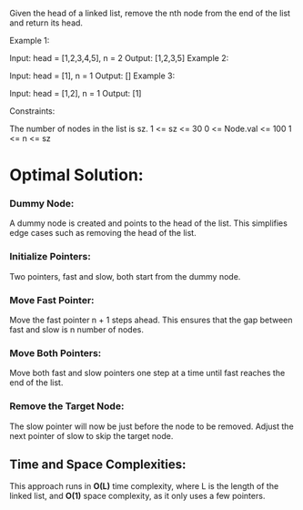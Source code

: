 Given the head of a linked list, remove the nth node from the end of the list and return its head.

 

Example 1:


Input: head = [1,2,3,4,5], n = 2
Output: [1,2,3,5]
Example 2:

Input: head = [1], n = 1
Output: []
Example 3:

Input: head = [1,2], n = 1
Output: [1]
 
Constraints:

The number of nodes in the list is sz.
1 <= sz <= 30
0 <= Node.val <= 100
1 <= n <= sz
 

# Optimal Solution:

### Dummy Node: 
A dummy node is created and points to the head of the list. This simplifies edge cases such as removing the head of the list.

### Initialize Pointers: 
Two pointers, fast and slow, both start from the dummy node.

### Move Fast Pointer: 
Move the fast pointer n + 1 steps ahead. This ensures that the gap between fast and slow is n number of nodes.

### Move Both Pointers: 
Move both fast and slow pointers one step at a time until fast reaches the end of the list.

### Remove the Target Node: 
The slow pointer will now be just before the node to be removed. Adjust the next pointer of slow to skip the target node.


## Time and Space Complexities:
This approach runs in **O(L)** time complexity, where L is the length of the linked list, and **O(1)** space complexity, as it only uses a few pointers.